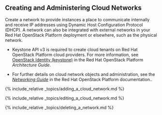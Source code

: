## Creating and Administering Cloud Networks

Create a network to provide instances a place to communicate internally
and receive IP addresses using Dynamic Host Configuration Protocol
(DHCP). A network can also be integrated with external networks in your
Red Hat OpenStack Platform deployment or elsewhere, such as the physical
network.

<div class="note">

  - Keystone API v3 is required to create cloud tenants on Red Hat
    OpenStack Platform cloud providers. For more information, see
    [OpenStack Identity
    (keystone)](https://access.redhat.com/documentation/en-us/red_hat_openstack_platform/11/html-single/architecture_guide/#comp-identity)
    in the Red Hat OpenStack Platform *Architecture Guide*.

  - For further details on cloud network objects and administration, see
    the [*Networking
    Guide*](https://access.redhat.com/documentation/en-us/red_hat_openstack_platform/12/html-single/networking_guide/#add_an_interface)
    in the Red Hat OpenStack Platform documentation..

</div>

{% include_relative _topics/adding_a_cloud_network.md %}

{% include_relative _topics/editing_a_cloud_network.md %}

{% include_relative _topics/deleting_a_network.md %}
